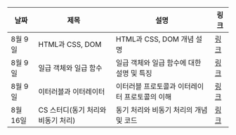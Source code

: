 | 날짜     | 제목                               | 설명                                           | 링크                                      |
| -------- | ---------------------------------- | ---------------------------------------------- | ----------------------------------------- |
| 8월 9일  | HTML과 CSS, DOM                    | HTML과 CSS, DOM 개념 설명                      | [링크](https://eunchanee.tistory.com/547) |
| 8월 9일  | 일급 객체와 일급 함수              | 일급 객체와 일급 함수에 대한 설명 및 특징      | [링크](https://eunchanee.tistory.com/548) |
| 8월 9일  | 이터러블과 이터레이터              | 이터러블 프로토콜과 이터레이터 프로토콜의 이해 | [링크](https://eunchanee.tistory.com/549) |
| 8월 16일 | CS 스터디(동기 처리와 비동기 처리) | 동기 처리와 비동기 처리의 개념 및 코드         | [링크](https://eunchanee.tistory.com/555) |
